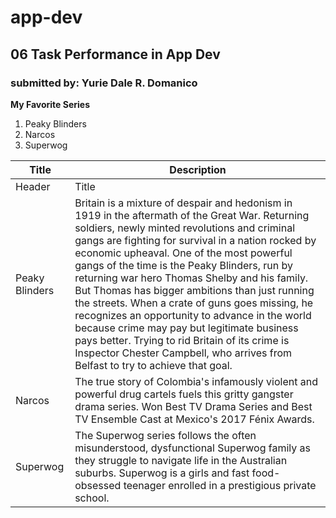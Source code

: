 # app-dev
## 06 Task Performance in App Dev
### submitted by: Yurie Dale R. Domanico
**My Favorite Series**

1. Peaky Blinders
2. Narcos
3. Superwog

| Title | Description |
| ----------- | ----------- |
| Header | Title |
| Peaky Blinders | Britain is a mixture of despair and hedonism in 1919 in the aftermath of the Great War. Returning soldiers, newly minted revolutions and criminal gangs are fighting for survival in a nation rocked by economic upheaval. One of the most powerful gangs of the time is the Peaky Blinders, run by returning war hero Thomas Shelby and his family. But Thomas has bigger ambitions than just running the streets. When a crate of guns goes missing, he recognizes an opportunity to advance in the world because crime may pay but legitimate business pays better. Trying to rid Britain of its crime is Inspector Chester Campbell, who arrives from Belfast to try to achieve that goal. | 
| Narcos | The true story of Colombia's infamously violent and powerful drug cartels fuels this gritty gangster drama series. Won Best TV Drama Series and Best TV Ensemble Cast at Mexico's 2017 Fénix Awards.|
| Superwog| The Superwog series follows the often misunderstood, dysfunctional Superwog family as they struggle to navigate life in the Australian suburbs. Superwog is a girls and fast food-obsessed teenager enrolled in a prestigious private school. |
